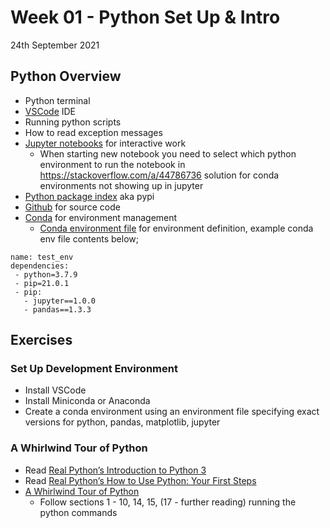 # Week 01 - Python Set Up & Intro

24th September 2021

## Python Overview
- Python terminal
- [VSCode](https://code.visualstudio.com/) IDE
- Running python scripts
- How to read exception messages
- [Jupyter notebooks](https://jupyter.org/) for interactive work
  - When starting new notebook you need to select which python environment to run the notebook in https://stackoverflow.com/a/44786736 solution for conda environments not showing up in jupyter 
- [Python package index](https://pypi.org/) aka pypi
- [Github](https://github.com/) for source code
- [Conda](https://docs.conda.io/en/latest/) for environment management
  - [Conda environment file](https://conda.io/projects/conda/en/latest/user-guide/tasks/manage-environments.html#creating-an-environment-from-an-environment-yml-file) for environment definition, example conda env file contents below;

```
name: test_env
dependencies:
 - python=3.7.9
 - pip=21.0.1
 - pip:
   - jupyter==1.0.0
   - pandas==1.3.3
```

## Exercises

### Set Up Development Environment

- Install VSCode
- Install Miniconda or Anaconda
- Create a conda environment using an environment file specifying exact versions for python, pandas, matplotlib, jupyter

### A Whirlwind Tour of Python

- Read [Real Python’s Introduction to Python 3](https://realpython.com/python-introduction/ )
- Read [Real Python’s How to Use Python: Your First Steps](https://realpython.com/python-first-steps/)
- [A Whirlwind Tour of Python](https://jakevdp.github.io/WhirlwindTourOfPython/)
  - Follow sections 1 - 10, 14, 15, (17 - further reading) running the python commands

